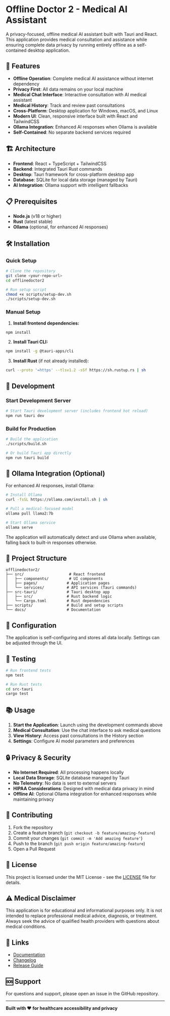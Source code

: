 # Offline Doctor 2 - Medical AI Assistant

A privacy-focused, offline medical AI assistant built with Tauri and React. This application provides medical consultation and assistance while ensuring complete data privacy by running entirely offline as a self-contained desktop application.

## 🚀 Features

- **Offline Operation**: Complete medical AI assistance without internet dependency
- **Privacy First**: All data remains on your local machine
- **Medical Chat Interface**: Interactive consultation with AI medical assistant
- **Medical History**: Track and review past consultations
- **Cross-Platform**: Desktop application for Windows, macOS, and Linux
- **Modern UI**: Clean, responsive interface built with React and TailwindCSS
- **Ollama Integration**: Enhanced AI responses when Ollama is available
- **Self-Contained**: No separate backend services required

## 🏗️ Architecture

- **Frontend**: React + TypeScript + TailwindCSS
- **Backend**: Integrated Tauri Rust commands
- **Desktop**: Tauri framework for cross-platform desktop app
- **Database**: SQLite for local data storage (managed by Tauri)
- **AI Integration**: Ollama support with intelligent fallbacks

## 📋 Prerequisites

- **Node.js** (v18 or higher)
- **Rust** (latest stable)
- **Ollama** (optional, for enhanced AI responses)

## 🛠️ Installation

### Quick Setup

```bash
# Clone the repository
git clone <your-repo-url>
cd offlinedoctor2

# Run setup script
chmod +x scripts/setup-dev.sh
./scripts/setup-dev.sh
```

### Manual Setup

1. **Install frontend dependencies:**
```bash
npm install
```

2. **Install Tauri CLI:**
```bash
npm install -g @tauri-apps/cli
```

3. **Install Rust** (if not already installed):
```bash
curl --proto '=https' --tlsv1.2 -sSf https://sh.rustup.rs | sh
```

## 🚀 Development

### Start Development Server

```bash
# Start Tauri development server (includes frontend hot reload)
npm run tauri dev
```

### Build for Production

```bash
# Build the application
./scripts/build.sh

# Or build Tauri app directly
npm run tauri build
```

## 🤖 Ollama Integration (Optional)

For enhanced AI responses, install Ollama:

```bash
# Install Ollama
curl -fsSL https://ollama.com/install.sh | sh

# Pull a medical-focused model
ollama pull llama2:7b

# Start Ollama service
ollama serve
```

The application will automatically detect and use Ollama when available, falling back to built-in responses otherwise.

## 📁 Project Structure

```
offlinedoctor2/
├── src/                    # React frontend
│   ├── components/         # UI components
│   ├── pages/             # Application pages
│   └── services/          # API services (Tauri commands)
├── src-tauri/             # Tauri desktop app
│   ├── src/               # Rust backend logic
│   └── Cargo.toml         # Rust dependencies
├── scripts/               # Build and setup scripts
└── docs/                  # Documentation
```

## 🔧 Configuration

The application is self-configuring and stores all data locally. Settings can be adjusted through the UI.

## 🧪 Testing

```bash
# Run frontend tests
npm test

# Run Rust tests
cd src-tauri
cargo test
```

## 📚 Usage

1. **Start the Application**: Launch using the development commands above
2. **Medical Consultation**: Use the chat interface to ask medical questions
3. **View History**: Access past consultations in the History section
4. **Settings**: Configure AI model parameters and preferences

## 🔒 Privacy & Security

- **No Internet Required**: All processing happens locally
- **Local Data Storage**: SQLite database managed by Tauri
- **No Telemetry**: No data is sent to external servers
- **HIPAA Considerations**: Designed with medical data privacy in mind
- **Offline AI**: Optional Ollama integration for enhanced responses while maintaining privacy

## 🤝 Contributing

1. Fork the repository
2. Create a feature branch (`git checkout -b feature/amazing-feature`)
3. Commit your changes (`git commit -m 'Add amazing feature'`)
4. Push to the branch (`git push origin feature/amazing-feature`)
5. Open a Pull Request

## 📝 License

This project is licensed under the MIT License - see the [LICENSE](LICENSE) file for details.

## ⚠️ Medical Disclaimer

This application is for educational and informational purposes only. It is not intended to replace professional medical advice, diagnosis, or treatment. Always seek the advice of qualified health providers with questions about medical conditions.

## 🔗 Links

- [Documentation](./docs/)
- [Changelog](./CHANGELOG.md)
- [Release Guide](./RELEASE_GUIDE.md)

## 🆘 Support

For questions and support, please open an issue in the GitHub repository.

---

**Built with ❤️ for healthcare accessibility and privacy**
